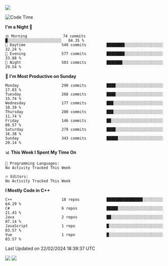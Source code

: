 ![](https://komarev.com/ghpvc/?username=lilpidgey&color=red)
<!--START_SECTION:waka-->
![Code Time](http://img.shields.io/badge/Code%20Time-1%2C491%20hrs%2018%20mins-blue)

**I'm a Night 🦉** 

```text
🌞 Morning                74 commits          █░░░░░░░░░░░░░░░░░░░░░░░░   04.35 % 
🌆 Daytime                549 commits         ████████░░░░░░░░░░░░░░░░░   32.24 % 
🌃 Evening                577 commits         ████████░░░░░░░░░░░░░░░░░   33.88 % 
🌙 Night                  503 commits         ███████░░░░░░░░░░░░░░░░░░   29.54 % 
```
📅 **I'm Most Productive on Sunday** 

```text
Monday                   290 commits         ████░░░░░░░░░░░░░░░░░░░░░   17.03 % 
Tuesday                  268 commits         ████░░░░░░░░░░░░░░░░░░░░░   15.74 % 
Wednesday                177 commits         ███░░░░░░░░░░░░░░░░░░░░░░   10.39 % 
Thursday                 200 commits         ███░░░░░░░░░░░░░░░░░░░░░░   11.74 % 
Friday                   146 commits         ██░░░░░░░░░░░░░░░░░░░░░░░   08.57 % 
Saturday                 279 commits         ████░░░░░░░░░░░░░░░░░░░░░   16.38 % 
Sunday                   343 commits         █████░░░░░░░░░░░░░░░░░░░░   20.14 % 
```


📊 **This Week I Spent My Time On** 

```text
💬 Programming Languages: 
No Activity Tracked This Week

🔥 Editors: 
No Activity Tracked This Week
```

**I Mostly Code in C++** 

```text
C++                      18 repos            ████████████████░░░░░░░░░   64.29 % 
C#                       6 repos             █████░░░░░░░░░░░░░░░░░░░░   21.43 % 
Java                     2 repos             ██░░░░░░░░░░░░░░░░░░░░░░░   07.14 % 
JavaScript               1 repo              █░░░░░░░░░░░░░░░░░░░░░░░░   03.57 % 
Vue                      1 repo              █░░░░░░░░░░░░░░░░░░░░░░░░   03.57 % 
```




 Last Updated on 22/02/2024 18:39:37 UTC
<!--END_SECTION:waka-->
![](https://hit.yhype.me/github/profile?user_id=42968544)
![](https://komarev.com/ghpvc/?lilpidgey)
